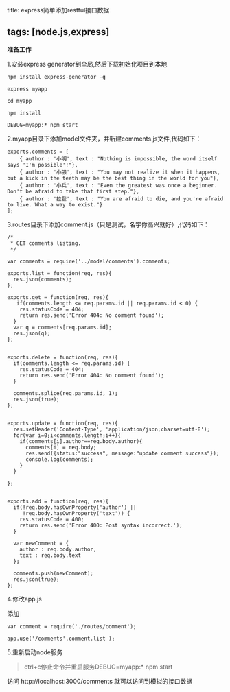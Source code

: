 title: express简单添加restful接口数据

tags: [node.js,express]
-----------------------

**准备工作**

1.安装express generator到全局,然后下载初始化项目到本地

```
npm install express-generator -g

express myapp

cd myapp

npm install

DEBUG=myapp:* npm start
```

2.myapp目录下添加model文件夹，并新建comments.js文件,代码如下：

<!-- more -->

```
exports.comments = [
    { author : '小明', text : "Nothing is impossible, the word itself says 'I'm possible'!"},
    { author : '小强', text : "You may not realize it when it happens, but a kick in the teeth may be the best thing in the world for you"},
    { author : '小兵', text : "Even the greatest was once a beginner. Don't be afraid to take that first step."},
    { author : '拉登', text : "You are afraid to die, and you're afraid to live. What a way to exist."}
];

```

3.routes目录下添加comment.js（只是测试，名字你高兴就好）,代码如下：

```
/*
 * GET comments listing.
 */

var comments = require('../model/comments').comments;

exports.list = function(req, res){
  res.json(comments);
};

exports.get = function(req, res){
   if(comments.length <= req.params.id || req.params.id < 0) {
    res.statusCode = 404;
    return res.send('Error 404: No comment found');
  }
  var q = comments[req.params.id];
  res.json(q);
};


exports.delete = function(req, res){
  if(comments.length <= req.params.id) {
    res.statusCode = 404;
    return res.send('Error 404: No comment found');
  }

  comments.splice(req.params.id, 1);
  res.json(true);
};


exports.update = function(req, res){
  res.setHeader('Content-Type', 'application/json;charset=utf-8');
  for(var i=0;i<comments.length;i++){
    if(comments[i].author==req.body.author){
      comments[i] = req.body;
      res.send({status:"success", message:"update comment success"});
      console.log(comments);
    }
  }

};


exports.add = function(req, res){
  if(!req.body.hasOwnProperty('author') ||
     !req.body.hasOwnProperty('text')) {
    res.statusCode = 400;
    return res.send('Error 400: Post syntax incorrect.');
  }

  var newComment = {
    author : req.body.author,
    text : req.body.text
  };

  comments.push(newComment);
  res.json(true);
};

```

4.修改app.js

添加

```
var comment = require('./routes/comment');

app.use('/comments',comment.list );
```

5.重新启动node服务

> ctrl+c停止命令并重启服务DEBUG=myapp:* npm start

访问 http://localhost:3000/comments 就可以访问到模拟的接口数据
